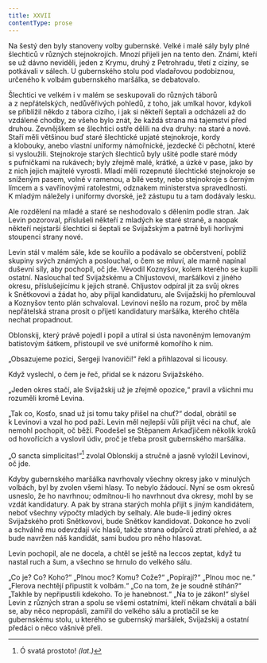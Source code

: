 ```yaml
---
title: XXVII
contentType: prose
---
```


<section>

Na šestý den byly stanoveny volby gubernské. Velké i malé sály byly plné šlechticů v různých stejnokrojích. Mnozí přijeli jen na tento den. Známí, kteří se už dávno neviděli, jeden z Krymu, druhý z Petrohradu, třetí z ciziny, se potkávali v sálech. U gubernského stolu pod vladařovou podobiznou, určeného k volbám gubernského maršálka, se debatovalo.

Šlechtici ve velkém i v malém se seskupovali do různých táborů a z nepřátelských, nedůvěřivých pohledů, z toho, jak umlkal hovor, kdykoli se přiblížil někdo z tábora cizího, i jak si někteří šeptali a odcházeli až do vzdálené chodby, ze všeho bylo znát, že každá strana má tajemství před druhou. Zevnějškem se šlechtici ostře dělili na dva druhy: na staré a nové. Staří měli většinou buď staré šlechtické upjaté stejnokroje, kordy a klobouky, anebo vlastní uniformy námořnické, jezdecké či pěchotní, které si vysloužili. Stejnokroje starých šlechticů byly ušité podle staré módy s pufničkami na rukávech; byly zřejmě malé, krátké, a úzké v pase, jako by z nich jejich majitelé vyrostli. Mladí měli rozepnuté šlechtické stejnokroje se sníženým pasem, volné v ramenou, a bílé vesty, nebo stejnokroje s černým límcem a s vavřínovými ratolestmi, odznakem ministerstva spravedlnosti. K mladým náležely i uniformy dvorské, jež zástupu tu a tam dodávaly lesku.

Ale rozdělení na mladé a staré se neshodovalo s dělením podle stran. Jak Levin pozoroval, příslušeli někteří z mladých ke staré straně, a naopak někteří nejstarší šlechtici si šeptali se Svijažským a patrně byli horlivými stoupenci strany nové.

Levin stál v malém sále, kde se kouřilo a podávalo se občerstvení, poblíž skupiny svých známých a poslouchal, o čem se mluví, ale marně napínal duševní síly, aby pochopil, oč jde. Vévodil Koznyšov, kolem kterého se kupili ostatní. Naslouchal teď Svijažskému a Chljustovovi, maršálkovi z jiného okresu, příslušejícímu k jejich straně. Chljustov odpíral jít za svůj okres k Snětkovovi a žádat ho, aby přijal kandidaturu, ale Svijažskij ho přemlouval a Koznyšov tento plán schvaloval. Levinovi nešlo na rozum, proč by měla nepřátelská strana prosit o přijetí kandidatury maršálka, kterého chtěla nechat propadnout.

Oblonskij, který právě pojedl i popil a utíral si ústa navoněným lemovaným batistovým šátkem, přistoupil ve své uniformě komořího k nim.

„Obsazujeme pozici, Sergeji Ivanoviči!“ řekl a přihlazoval si licousy.

Když vyslechl, o čem je řeč, přidal se k názoru Svijažského.

„Jeden okres stačí, ale Svijažskij už je zřejmě opozice,“ pravil a všichni mu rozuměli kromě Levina.

„Tak co, Kosťo, snad už jsi tomu taky přišel na chuť?“ dodal, obrátil se k Levinovi a vzal ho pod paží. Levin měl nejlepší vůli přijít věci na chuť, ale nemohl pochopit, oč běží. Poodešel se Stěpanem Arkaďjičem několik kroků od hovořících a vyslovil údiv, proč je třeba prosit gubernského maršálka.

„O sancta simplicitas!“[^39] zvolal Oblonskij a stručně a jasně vyložil Levinovi, oč jde.

Kdyby gubernského maršálka navrhovaly všechny okresy jako v minulých volbách, byl by zvolen všemi hlasy. To nebylo žádoucí. Nyní se osm okresů usneslo, že ho navrhnou; odmítnou-li ho navrhnout dva okresy, mohl by se vzdát kandidatury. A pak by strana starých mohla přijít s jiným kandidátem, neboť všechny výpočty mladých by selhaly. Ale bude-li jediný okres Svijažského proti Snětkovovi, bude Snětkov kandidovat. Dokonce ho zvolí a schválně mu odevzdají víc hlasů, takže strana odpůrců ztratí přehled, a až bude navržen náš kandidát, sami budou pro něho hlasovat.

Levin pochopil, ale ne docela, a chtěl se ještě na leccos zeptat, když tu nastal ruch a šum, a všechno se hrnulo do velkého sálu.

„Co je? Co? Koho?“ „Plnou moc? Komu? Cože?“ „Popírají?“ „Plnou moc ne.“ „Flerova nechtějí připustit k volbám.“ „Co na tom, že je soudně stíhán?“ „Takhle by nepřipustili kdekoho. To je hanebnost.“ „Na to je zákon!“ slyšel Levin z různých stran a spolu se všemi ostatními, kteří někam chvátali a báli se, aby něco nepropásli, zamířil do velkého sálu a protlačil se ke gubernskému stolu, u kterého se gubernský maršálek, Svijažskij a ostatní předáci o něco vášnivě přeli.

</section>

<section>

[^39]: Ó svatá prostoto! _(lat.)_

</section>
